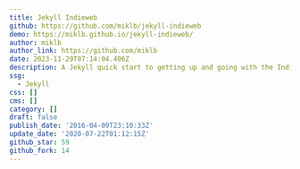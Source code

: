 ```yaml
---
title: Jekyll Indieweb
github: https://github.com/miklb/jekyll-indieweb
demo: https://miklb.github.io/jekyll-indieweb/
author: miklb
author_link: https://github.com/miklb
date: 2023-11-29T07:14:04.496Z
description: A Jekyll quick start to getting up and going with the IndieWeb
ssg:
  - Jekyll
css: []
cms: []
category: []
draft: false
publish_date: '2016-04-09T23:10:33Z'
update_date: '2020-07-22T01:12:15Z'
github_star: 59
github_fork: 14
---
```

